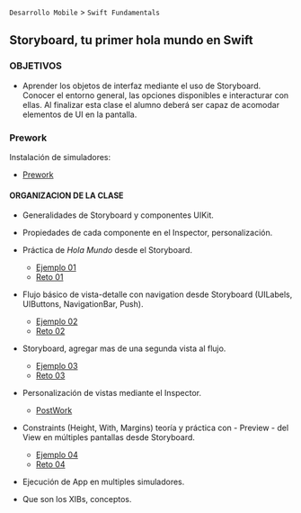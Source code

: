 
`Desarrollo Mobile` > `Swift Fundamentals`
 
## Storyboard, tu primer hola mundo en Swift

### OBJETIVOS 

- Aprender los objetos de interfaz mediante el uso de Storyboard. Conocer el entorno general, las opciones disponibles e interacturar con ellas. Al finalizar esta clase el alumno deberá ser capaz de acomodar elementos de UI en la pantalla.

### Prework 
 
Instalación de simuladores:
 
- [Prework](Prework)
 

#### ORGANIZACION DE LA CLASE 

- Generalidades de Storyboard y componentes UIKit.

- Propiedades de cada componente en el Inspector, personalización.

- Práctica de *Hola Mundo* desde el Storyboard.

 	- [Ejemplo 01](Ejemplo-01)
	- [Reto 01](Reto-01)

- Flujo básico de vista-detalle con navigation desde Storyboard (UILabels, UIButtons, NavigationBar, Push).

	- [Ejemplo 02](Ejemplo-02)
	- [Reto 02](Reto-02)

- Storyboard, agregar mas de una segunda vista al flujo.

	- [Ejemplo 03](Ejemplo-03)
	- [Reto 03](Reto-03)

- Personalización de vistas mediante el Inspector.

	- [PostWork](Postwork)

- Constraints (Height, With, Margins) teoría y práctica con - Preview - del View en múltiples pantallas desde Storyboard.

	- [Ejemplo 04](Ejemplo-04)
	- [Reto 04](Reto-04)

- Ejecución de App en multiples simuladores.

- Que son los XIBs, conceptos.
